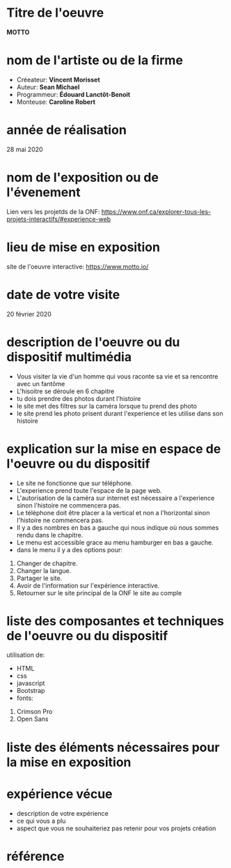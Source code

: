 # Titre de l'oeuvre
**MOTTO**
# nom de l'artiste ou de la firme
- Créeateur: **Vincent Morisset**
- Auteur: **Sean Michael**
- Programmeur: **Édouard Lanctôt-Benoit**
- Monteuse: **Caroline Robert**
# année de réalisation
28 mai 2020
# nom de l'exposition ou de l'évenement
Lien vers les projetds de la ONF: https://www.onf.ca/explorer-tous-les-projets-interactifs/#experience-web
# lieu de mise en exposition
site de l'oeuvre interactive: https://www.motto.io/
# date de votre visite
20 février 2020
# description de l'oeuvre ou du dispositif multimédia
- Vous visiter la vie d'un homme qui vous raconte sa vie et sa rencontre avec un fantôme
- L'hisoitre se déroule en 6 chapitre
- tu dois prendre des photos durant l'histoire
- le site met des filtres sur la caméra lorsque tu prend des photo
- le site prend les photo prisent durant l'experience et les utilise dans son histoire
# explication sur la mise en espace de l'oeuvre ou du dispositif
- Le site ne fonctionne que sur téléphone.
- L'experience prend toute l'espace de la page web.
- L'autorisation de la caméra sur internet est nécessaire a l'experience sinon l'histoire ne commencera pas.
- Le téléphone doit être placer a la vertical et non a l'horizontal sinon l'histoire ne commencera pas.
- Il y a des nombres en bas a gauche qui nous indique où nous sommes rendu dans le chapitre.
- Le menu est accessible grace au menu hamburger en bas a gauche.
- dans le menu il y a des options pour:
1. Changer de chapitre. 
2. Changer la langue.
3. Partager le site.
4. Avoir de l'information sur l'expérience interactive.
5. Retourner sur le site principal de la ONF
le site au comple
# liste des composantes et techniques de l'oeuvre ou du dispositif
utilisation de:
 - HTML
 - css
 - javascript
 - Bootstrap
 - fonts:
 1. Crimson Pro
 2. Open Sans
# liste des éléments nécessaires pour la mise en exposition
# expérience vécue
- description de votre expérience
- ce qui vous a plu
- aspect que vous ne souhaiteriez pas retenir pour vos projets création
# référence
